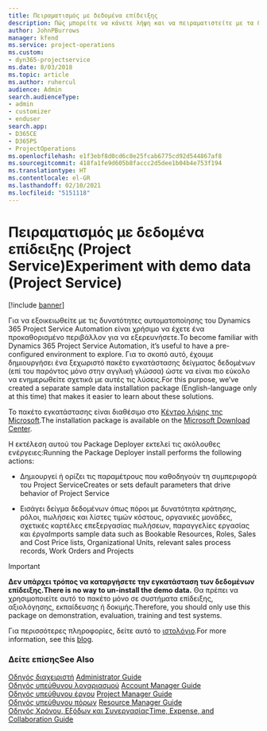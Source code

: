 ```yaml
---
title: Πειραματισμός με δεδομένα επίδειξης
description: Πώς μπορείτε να κάνετε λήψη και να πειραματιστείτε με τα δεδομένα επίδειξης για το Project Service Automation.
author: JohnPBurrows
manager: kfend
ms.service: project-operations
ms.custom:
- dyn365-projectservice
ms.date: 8/03/2018
ms.topic: article
ms.author: ruhercul
audience: Admin
search.audienceType:
- admin
- customizer
- enduser
search.app:
- D365CE
- D365PS
- ProjectOperations
ms.openlocfilehash: e1f3ebf8d0cd6c8e25fcab6775cd92d544867af8
ms.sourcegitcommit: 418fa1fe9d605b8faccc2d5dee1b04b4e753f194
ms.translationtype: HT
ms.contentlocale: el-GR
ms.lasthandoff: 02/10/2021
ms.locfileid: "5151118"
---
```

# <a name="experiment-with-demo-data-project-service"></a><span data-ttu-id="dafde-103">Πειραματισμός με δεδομένα επίδειξης (Project Service)</span><span class="sxs-lookup"><span data-stu-id="dafde-103">Experiment with demo data (Project Service)</span></span>

[!include [banner](../includes/psa-now-project-operations.md)]

<span data-ttu-id="dafde-104">Για να εξοικειωθείτε με τις δυνατότητες αυτοματοποίησης του Dynamics 365 Project Service Automation είναι χρήσιμο να έχετε ένα προκαθορισμένο περιβάλλον για να εξερευνήσετε.</span><span class="sxs-lookup"><span data-stu-id="dafde-104">To become familiar with Dynamics 365 Project Service Automation, it’s useful to have a pre-configured environment to explore.</span></span> <span data-ttu-id="dafde-105">Για το σκοπό αυτό, έχουμε δημιουργήσει ένα ξεχωριστό πακέτο εγκατάστασης δείγματος δεδομένων (επί του παρόντος μόνο στην αγγλική γλώσσα) ώστε να είναι πιο εύκολο να ενημερωθείτε σχετικά με αυτές τις λύσεις.</span><span class="sxs-lookup"><span data-stu-id="dafde-105">For this purpose, we’ve created a separate sample data installation package (English-language only at this time) that makes it easier to learn about these solutions.</span></span> 

<span data-ttu-id="dafde-106">Το πακέτο εγκατάστασης είναι διαθέσιμο στο [Κέντρο λήψης της Microsoft](https://go.microsoft.com/fwlink/?linkid=859966).</span><span class="sxs-lookup"><span data-stu-id="dafde-106">The installation package is available on the [Microsoft Download Center](https://go.microsoft.com/fwlink/?linkid=859966).</span></span>  

<span data-ttu-id="dafde-107">Η εκτέλεση αυτού του Package Deployer εκτελεί τις ακόλουθες ενέργειες:</span><span class="sxs-lookup"><span data-stu-id="dafde-107">Running the Package Deployer install performs the following actions:</span></span> 
  
-   <span data-ttu-id="dafde-108">Δημιουργεί ή ορίζει τις παραμέτρους που καθοδηγούν τη συμπεριφορά του Project Service</span><span class="sxs-lookup"><span data-stu-id="dafde-108">Creates or sets default parameters that drive behavior of Project Service</span></span>  
  
-   <span data-ttu-id="dafde-109">Εισάγει δείγμα δεδομένων όπως πόροι με δυνατότητα κράτησης, ρόλοι, πωλήσεις και λίστες τιμών κόστους, οργανικές μονάδες, σχετικές καρτέλες επεξεργασίας πωλήσεων, παραγγελίες εργασίας και έργα</span><span class="sxs-lookup"><span data-stu-id="dafde-109">Imports sample data such as Bookable Resources, Roles, Sales and Cost Price lists, Organizational Units, relevant sales process records, Work Orders and Projects</span></span>    
  
> [!IMPORTANT]
> <span data-ttu-id="dafde-110">**Δεν υπάρχει τρόπος να καταργήσετε την εγκατάσταση των δεδομένων επίδειξης.**</span><span class="sxs-lookup"><span data-stu-id="dafde-110">**There is no way to un-install the demo data.**</span></span> <span data-ttu-id="dafde-111">Θα πρέπει να χρησιμοποιείτε αυτό το πακέτο μόνο σε συστήματα επίδειξης, αξιολόγησης, εκπαίδευσης ή δοκιμής.</span><span class="sxs-lookup"><span data-stu-id="dafde-111">Therefore, you should only use this package on demonstration, evaluation, training and test systems.</span></span>

<span data-ttu-id="dafde-112">Για περισσότερες πληροφορίες, δείτε αυτό το [ιστολόγιο](https://blogs.msdn.microsoft.com/crm/2017/10/24/microsoft-dynamics-365-for-field-service-and-project-service-automation-sample-data).</span><span class="sxs-lookup"><span data-stu-id="dafde-112">For more information, see this [blog](https://blogs.msdn.microsoft.com/crm/2017/10/24/microsoft-dynamics-365-for-field-service-and-project-service-automation-sample-data).</span></span>





  
### <a name="see-also"></a><span data-ttu-id="dafde-113">Δείτε επίσης</span><span class="sxs-lookup"><span data-stu-id="dafde-113">See Also</span></span>  
 <span data-ttu-id="dafde-114">[Οδηγός διαχειριστή](../psa/admin-guide.md) </span><span class="sxs-lookup"><span data-stu-id="dafde-114">[Administrator Guide](../psa/admin-guide.md) </span></span>  
 <span data-ttu-id="dafde-115">[Οδηγός υπεύθυνου λογαριασμού](../psa/account-manager-guide.md) </span><span class="sxs-lookup"><span data-stu-id="dafde-115">[Account Manager Guide](../psa/account-manager-guide.md) </span></span>  
 <span data-ttu-id="dafde-116">[Οδηγός υπεύθυνου έργου](../psa/project-manager-guide.md) </span><span class="sxs-lookup"><span data-stu-id="dafde-116">[Project Manager Guide](../psa/project-manager-guide.md) </span></span>  
 <span data-ttu-id="dafde-117">[Οδηγός υπεύθυνου πόρων](../psa/resource-manager-guide.md) </span><span class="sxs-lookup"><span data-stu-id="dafde-117">[Resource Manager Guide](../psa/resource-manager-guide.md) </span></span>  
 [<span data-ttu-id="dafde-118">Οδηγός Χρόνου, Εξόδων και Συνεργασίας</span><span class="sxs-lookup"><span data-stu-id="dafde-118">Time, Expense, and Collaboration Guide</span></span>](../psa/time-expense-collaboration-guide.md)
